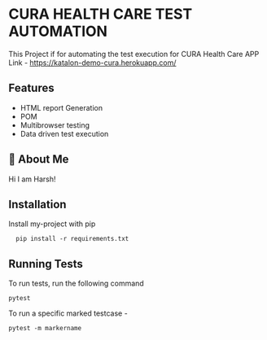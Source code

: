 
# CURA HEALTH CARE TEST AUTOMATION 

This Project if for automating the test execution for CURA Health Care APP
Link - https://katalon-demo-cura.herokuapp.com/


## Features

- HTML report Generation
- POM 
- Multibrowser testing
- Data driven test execution


## 🚀 About Me
Hi I am Harsh! 

## Installation

Install my-project with pip

```
  pip install -r requirements.txt
```
    
## Running Tests

To run tests, run the following command

```
pytest 
```

To run a specific marked testcase - 
```
pytest -m markername 
```


